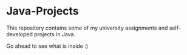 # Java-Projects

This repository contains some of my university assignments and self-developed projects in Java.

Go ahead to see what is inside :)
